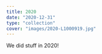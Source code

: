 ```yaml
---
title: 2020
date: "2020-12-31"
type: "collection"
cover: "images/2020-L1000919.jpg"
---
```


We did stuff in 2020!